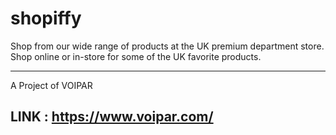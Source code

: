 # shopiffy
Shop from our wide range of products at the UK premium department store. Shop online or in-store for some of the UK favorite products.

-------------------------------------------------------------
A Project of  VOIPAR 

LINK : https://www.voipar.com/
-------------------------------------------------------------
